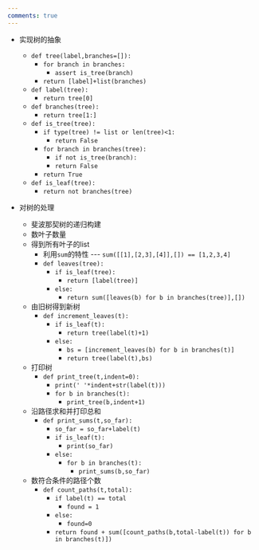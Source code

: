 ```yaml
---
comments: true
---
```


- 实现树的抽象
	- `def tree(label,branches=[]):`
		- `for branch in branches:`
			- `assert is_tree(branch)`
		- `return [label]+list(branches)`
	- `def label(tree):`
		- `return tree[0]`
	- `def branches(tree):`
		- `return tree[1:]`
	- `def is_tree(tree):`
		- `if type(tree) != list or len(tree)<1:`
			- `return False`
		- `for branch in branches(tree):`
			- `if not is_tree(branch):`
			- `return False`
		- `return True`
	- `def is_leaf(tree):`
		- `return not branches(tree)`


- 对树的处理
	- 斐波那契树的递归构建
	- 数叶子数量
	- 得到所有叶子的list
		- 利用`sum`的特性 --- `sum([[1],[2,3],[4]],[]) == [1,2,3,4]` 
		- `def leaves(tree):`
			- `if is_leaf(tree):`
				- `return [label(tree)]`
			- `else:`
				- `return sum([leaves(b) for b in branches(tree)],[])`
	- 由旧树得到新树
		- `def increment_leaves(t):`
			- `if is_leaf(t):`
				- `return tree(label(t)+1)`
			- `else:`
				- `bs = [increment_leaves(b) for b in branches(t)]`
				- `return tree(label(t),bs)`
	- 打印树
		- `def print_tree(t,indent=0):`
			- `print(' '*indent+str(label(t)))`
			- `for b in branches(t):`
				- `print_tree(b,indent+1)`
	- 沿路径求和并打印总和
		- `def print_sums(t,so_far):`
			- `so_far = so_far+label(t)`
			- `if is_leaf(t):`
				- `print(so_far)`
			- `else:`
				- `for b in branches(t):`
					- `print_sums(b,so_far)`
	- 数符合条件的路径个数
		- `def count_paths(t,total):`
			- `if label(t) == total`
				- `found = 1`
			- `else:`
				- `found=0`
			- `return found + sum([count_paths(b,total-label(t)) for b in branches(t)])`